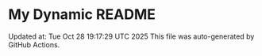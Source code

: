 # My Dynamic README
Updated at: Tue Oct 28 19:17:29 UTC 2025
This file was auto-generated by GitHub Actions.

